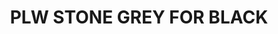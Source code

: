 ---
title: "PLW STONE GREY FOR BLACK"
price: "TBA"
desc: "Opis nije dostupan"
img_path: "/assets/img/A.MIG-1615.jpg"
brand: AMMO
available: true
cat: "weathering"
subcat: "PANEL LINE WASH (35 mL)"
subsubcat: "SS"
---